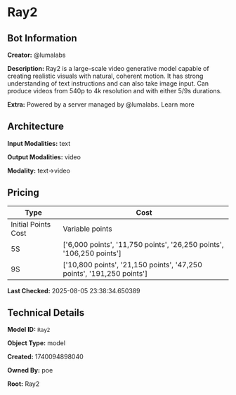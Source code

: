 # Ray2

## Bot Information

**Creator:** @lumalabs

**Description:** Ray2 is a large–scale video generative model capable of creating realistic visuals with natural, coherent motion. It has strong understanding of text instructions and can also take image input. Can produce videos from 540p to 4k resolution and with either 5/9s durations.

**Extra:** Powered by a server managed by @lumalabs. Learn more


## Architecture

**Input Modalities:** text

**Output Modalities:** video

**Modality:** text->video


## Pricing

| Type | Cost |
|------|------|
| Initial Points Cost | Variable points |
| 5S | ['6,000 points', '11,750 points', '26,250 points', '106,250 points'] |
| 9S | ['10,800 points', '21,150 points', '47,250 points', '191,250 points'] |

**Last Checked:** 2025-08-05 23:38:34.650389


## Technical Details

**Model ID:** `Ray2`

**Object Type:** model

**Created:** 1740094898040

**Owned By:** poe

**Root:** Ray2

